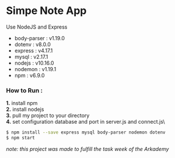 # Simpe Note App
Use NodeJS and Express

- body-parser : v1.19.0
- dotenv      : v8.0.0
- express     : v4.17.1
- mysql       : v2.17.1
- nodejs      : v10.16.0
- nodemon     : v1.19.1
- npm         : v6.9.0

### How to Run :

**1.** install npm\
**2.** install nodejs\
**3.** pull my project to your directory\
**4.** set configuration database and port in server.js and connect.js\

```sh
$ npm install --save express mysql body-parser nodemon dotenv
$ npm start
```

*note: this project was made to fulfill the task week of the Arkademy*
